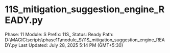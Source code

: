 # 11S_mitigation_suggestion_engine_READY.py

Phase: 11
Module: S
Prefix: 11S_
Status: Ready
Path: D:\MAGIC\scripts\phase11\module_S\11S_mitigation_suggestion_engine_READY.py
Last Updated: July 28, 2025 5:14 PM (GMT+5:30)
